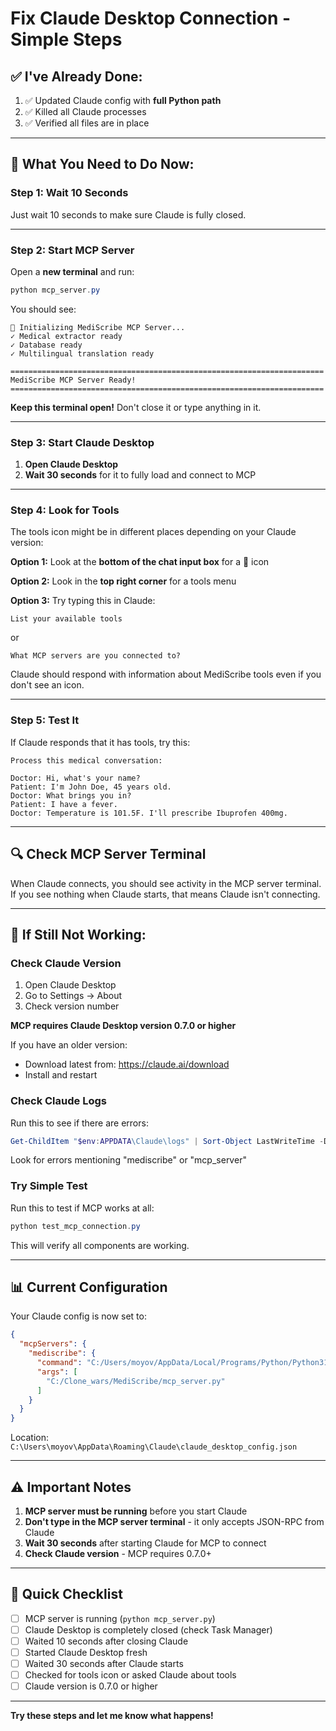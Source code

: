# Fix Claude Desktop Connection - Simple Steps

## ✅ I've Already Done:

1. ✅ Updated Claude config with **full Python path**
2. ✅ Killed all Claude processes
3. ✅ Verified all files are in place

---

## 🚀 What You Need to Do Now:

### Step 1: Wait 10 Seconds

Just wait 10 seconds to make sure Claude is fully closed.

---

### Step 2: Start MCP Server

Open a **new terminal** and run:

```powershell
python mcp_server.py
```

You should see:
```
🚀 Initializing MediScribe MCP Server...
✓ Medical extractor ready
✓ Database ready
✓ Multilingual translation ready

======================================================================
MediScribe MCP Server Ready!
======================================================================
```

**Keep this terminal open!** Don't close it or type anything in it.

---

### Step 3: Start Claude Desktop

1. **Open Claude Desktop**
2. **Wait 30 seconds** for it to fully load and connect to MCP

---

### Step 4: Look for Tools

The tools icon might be in different places depending on your Claude version:

**Option 1:** Look at the **bottom of the chat input box** for a 🔧 icon

**Option 2:** Look in the **top right corner** for a tools menu

**Option 3:** Try typing this in Claude:
```
List your available tools
```

or

```
What MCP servers are you connected to?
```

Claude should respond with information about MediScribe tools even if you don't see an icon.

---

### Step 5: Test It

If Claude responds that it has tools, try this:

```
Process this medical conversation:

Doctor: Hi, what's your name?
Patient: I'm John Doe, 45 years old.
Doctor: What brings you in?
Patient: I have a fever.
Doctor: Temperature is 101.5F. I'll prescribe Ibuprofen 400mg.
```

---

## 🔍 Check MCP Server Terminal

When Claude connects, you should see activity in the MCP server terminal. If you see nothing when Claude starts, that means Claude isn't connecting.

---

## 🐛 If Still Not Working:

### Check Claude Version

1. Open Claude Desktop
2. Go to Settings → About
3. Check version number

**MCP requires Claude Desktop version 0.7.0 or higher**

If you have an older version:
- Download latest from: https://claude.ai/download
- Install and restart

### Check Claude Logs

Run this to see if there are errors:

```powershell
Get-ChildItem "$env:APPDATA\Claude\logs" | Sort-Object LastWriteTime -Descending | Select-Object -First 1 | Get-Content -Tail 50
```

Look for errors mentioning "mediscribe" or "mcp_server"

### Try Simple Test

Run this to test if MCP works at all:

```powershell
python test_mcp_connection.py
```

This will verify all components are working.

---

## 📊 Current Configuration

Your Claude config is now set to:
```json
{
  "mcpServers": {
    "mediscribe": {
      "command": "C:/Users/moyov/AppData/Local/Programs/Python/Python311/python.exe",
      "args": [
        "C:/Clone_wars/MediScribe/mcp_server.py"
      ]
    }
  }
}
```

Location: `C:\Users\moyov\AppData\Roaming\Claude\claude_desktop_config.json`

---

## ⚠️ Important Notes

1. **MCP server must be running** before you start Claude
2. **Don't type in the MCP server terminal** - it only accepts JSON-RPC from Claude
3. **Wait 30 seconds** after starting Claude for MCP to connect
4. **Check Claude version** - MCP requires 0.7.0+

---

## 🎯 Quick Checklist

- [ ] MCP server is running (`python mcp_server.py`)
- [ ] Claude Desktop is completely closed (check Task Manager)
- [ ] Waited 10 seconds after closing Claude
- [ ] Started Claude Desktop fresh
- [ ] Waited 30 seconds after Claude starts
- [ ] Checked for tools icon or asked Claude about tools
- [ ] Claude version is 0.7.0 or higher

---

**Try these steps and let me know what happens!**
